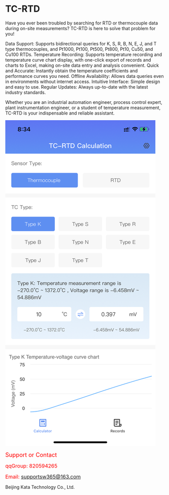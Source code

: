 # TC-RTD

Have you ever been troubled by searching for RTD or thermocouple data during on-site measurements? TC-RTD is here to solve that problem for you!

Data Support: Supports bidirectional queries for K, S, R, B, N, E, J, and T type thermocouples, and Pt1000, Pt100, Pt500, Pt800, Pt10, Cu50, and Cu100 RTDs.
Temperature Recording: Supports temperature recording and temperature curve chart display, with one-click export of records and charts to Excel, making on-site data entry and analysis convenient.
Quick and Accurate: Instantly obtain the temperature coefficients and performance curves you need.
Offline Availability: Allows data queries even in environments without internet access.
Intuitive Interface: Simple design and easy to use.
Regular Updates: Always up-to-date with the latest industry standards.

Whether you are an industrial automation engineer, process control expert, plant instrumentation engineer, or a student of temperature measurement, TC-RTD is your indispensable and reliable assistant.

![hi](tc_rtd.PNG)

<span style="color:red; font-size:18px;">Support or Contact</span>

<span style="color:red; font-size:16px;">qqGroup: 820594265</span>

<span style="color:red; font-size:16px;">Email: supportsw365@163.com</span>


Beijing Kata Technology Co., Ltd.
